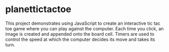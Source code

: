 # planettictactoe
This project demonstrates using JavaScript to create an interactive tic tac toe game where you can play against the computer. Each time you click, an image is created and appended onto the board cell. Timers are used to control the speed at which the computer decides its move and takes its turn. 
